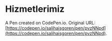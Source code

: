 # Hizmetlerimiz

A Pen created on CodePen.io. Original URL: [https://codepen.io/salihaisgoren/pen/pvzNNpd](https://codepen.io/salihaisgoren/pen/pvzNNpd).

